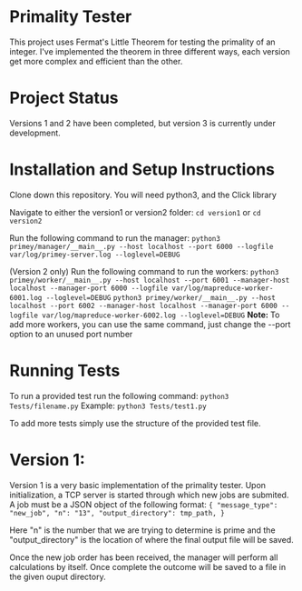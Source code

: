# Primality Tester
This project uses Fermat's Little Theorem for testing the primality of an integer. I've implemented the theorem in three different ways, each version get more complex and efficient than the other.

# Project Status
Versions 1 and 2 have been completed, but version 3 is currently under development.

# Installation and Setup Instructions
Clone down this repository. You will need python3, and the Click library

Navigate to either the version1 or version2 folder:
`cd version1`
or
`cd version2`

Run the following command to run the manager:
`python3 primey/manager/__main__.py --host localhost --port 6000 --logfile var/log/primey-server.log --loglevel=DEBUG`

(Version 2 only) Run the following command to run the workers:
`python3 primey/worker/__main__.py --host localhost --port 6001 --manager-host localhost --manager-port 6000 --logfile var/log/mapreduce-worker-6001.log --loglevel=DEBUG`
`python3 primey/worker/__main__.py --host localhost --port 6002 --manager-host localhost --manager-port 6000 --logfile var/log/mapreduce-worker-6002.log --loglevel=DEBUG`
**Note:** To add more workers, you can use the same command, just change the --port option to an unused port number

# Running Tests
To run a provided test run the following command:
`python3 Tests/filename.py`
Example:
`python3 Tests/test1.py`

To add more tests simply use the structure of the provided test file.

# Version 1:
Version 1 is a very basic implementation of the primality tester. Upon initialization, a TCP server is started through which new jobs are submited.
A job must be a JSON object of the following format:
`{
    "message_type": "new_job",
    "n": "13",
    "output_directory": tmp_path,
}`

Here "n" is the number that we are trying to determine is prime and the "output_directory" is the location of where the final output file will be saved.

Once the new job order has been received, the manager will perform all calculations by itself. Once complete the outcome will be saved to a file in the given ouput directory.

